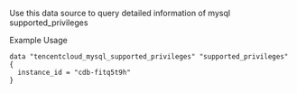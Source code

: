 Use this data source to query detailed information of mysql supported_privileges

Example Usage

```hcl
data "tencentcloud_mysql_supported_privileges" "supported_privileges" {
  instance_id = "cdb-fitq5t9h"
}
```